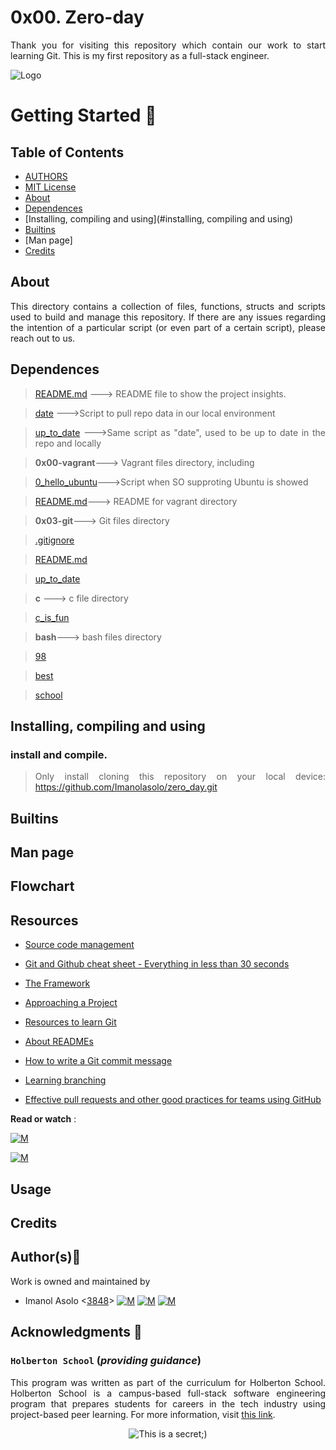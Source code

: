 # 0x00. Zero-day
<div style="text-align: justify">

Thank you for visiting this repository which contain our work to start learning Git. This is my first repository as a full-stack engineer.


![Logo](https://www.howtogeek.com/wp-content/uploads/2021/05/laptop-with-terminal-big.png?height=200p&trim=2,2,2,50)

# Getting Started :running:
<div style="text-align: justify">

## Table of Contents
* [AUTHORS](./AUTHORS)
* [MIT License](./LICENSE)
* [About](#about)
* [Dependences](#dependences)
* [Installing, compiling and using](#installing, compiling and using)
* [Builtins](#builtins)
* [Man page]
* [Credits](#credits)

## About
This directory contains a collection of files, functions, structs and scripts used to build and manage this repository. If there are any issues regarding the intention of a particular script (or even part of a certain script), please reach out to us.
	
## Dependences 

> [README.md](https://github.com/Imanolasolo/zero_day/blob/main/README.md) ---> README file to show the project insights. 

>[date](https://github.com/Imanolasolo/zero_day/blob/main/date) --->Script to pull repo data in our local environment

>[up_to_date](https://github.com/Imanolasolo/zero_day/blob/main/up_to_date) --->Same script as "date", used to be up to date in the repo and locally

> **0x00-vagrant**---> Vagrant files directory, including
  
>[0_hello_ubuntu](https://github.com/Imanolasolo/zero_day/blob/main/0x00-vagrant/0-hello_ubuntu)--->Script when SO supproting Ubuntu is showed
  
  
>[README.md](https://github.com/Imanolasolo/zero_day/blob/main/0x00-vagrant/README.md)---> README for vagrant directory
	
> **0x03-git**---> Git files directory
  
>[.gitignore](https://github.com/Imanolasolo/zero_day/blob/main/0x03-git/.gitignore)  
  
>[README.md](https://github.com/Imanolasolo/zero_day/blob/main/0x03-git/README.md)
    
>[up_to_date](https://github.com/Imanolasolo/zero_day/blob/main/0x03-git/up_to_date)  
  
>**c** ---> c file directory
	
>[c_is_fun](https://github.com/Imanolasolo/zero_day/blob/main/0x03-git/c/c_is_fun.c)  
  
>**bash**---> bash files directory
	
>[98](https://github.com/Imanolasolo/zero_day/blob/main/0x03-git/bash/98)  
  
>[best](https://github.com/Imanolasolo/zero_day/blob/main/0x03-git/bash/best)  
  
>[school](https://github.com/Imanolasolo/zero_day/blob/main/0x03-git/bash/school)    

## Installing, compiling and using	
### install and compile.
> Only install cloning this repository on your local device: https://github.com/Imanolasolo/zero_day.git


## Builtins


	
## Man page



## Flowchart


## Resources
-	[Source code management](https://intranet.hbtn.io/concepts/22)
-   [Git and Github cheat sheet - Everything in less than 30 seconds](https://intranet.hbtn.io/concepts/57)
-   [The Framework](https://intranet.hbtn.io/concepts/75)
-   [Approaching a Project](https://intranet.hbtn.io/concepts/350)

-   [Resources to learn Git](https://intranet.hbtn.io/rltoken/rOOPwBFp4ezRunQ0G0YHYQ "Resources to learn Git")
-   [About READMEs](https://intranet.hbtn.io/rltoken/4CwCa3MmQvJfXu5poTRVQw "About READMEs")
-   [How to write a Git commit message](https://intranet.hbtn.io/rltoken/AvIbO7uXT9-BiWgXIhszDg "How to write a Git commit message")

-   [Learning branching](https://intranet.hbtn.io/rltoken/514Jj2WL9uL6wOyOYWejdA "Learning branching")
-   [Effective pull requests and other good practices for teams using GitHub](https://intranet.hbtn.io/rltoken/ZUE0eoAWDKadJd4QCQkzQg "Effective pull requests and other good practices for teams using GitHub")




**Read or watch** :

[![M](https://upload.wikimedia.org/wikipedia/commons/thumb/2/2f/Google_2015_logo.svg/80px-Google_2015_logo.svg.png)](https://www.google.com/search?q=Writing+a+shell+in+C&sa=X&ved=2ahUKEwi6vIn-nrr0AhWbTDABHUjrAxwQ1QJ6BAgLEAE&biw=1378&bih=708&dpr=1.25)

[![M](https://upload.wikimedia.org/wikipedia/commons/thumb/e/e1/Logo_of_YouTube_%282015-2017%29.svg/70px-Logo_of_YouTube_%282015-2017%29.svg.png)](https://www.youtube.com/watch?v=z4LEuxMGGs8)



## Usage



## Credits

## Author(s):blue_book:

Work is owned and maintained by
* Imanol Asolo <[3848](mailto:3848@holbertonschool.com)> [![M](https://upload.wikimedia.org/wikipedia/commons/thumb/9/91/Octicons-mark-github.svg/25px-Octicons-mark-github.svg.png)](https://github.com/Imanolasolo) [![M](https://upload.wikimedia.org/wikipedia/fr/thumb/c/c8/Twitter_Bird.svg/25px-Twitter_Bird.svg.png)](https://twitter.com/jjusturi) [![M](https://upload.wikimedia.org/wikipedia/commons/thumb/c/ca/LinkedIn_logo_initials.png/25px-LinkedIn_logo_initials.png)](https://www.linkedin.com/in/imanol-asolo-5ba9b42a/)


## Acknowledgments :mega: 

### **`Holberton School`** (*providing guidance*)
This program was written as part of the curriculum for Holberton School.
Holberton School is a campus-based full-stack software engineering program
that prepares students for careers in the tech industry using project-based
peer learning. For more information, visit [this link](https://www.holbertonschool.com/).
<p align="center">
	<img src="https://assets.website-files.com/6105315644a26f77912a1ada/610540e8b4cd6969794fe673_Holberton_School_logo-04-04.svg" alt="This is a secret;)">
</p>
